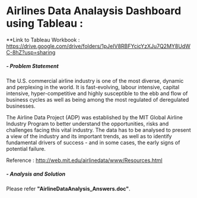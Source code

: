 # Airlines Data Analaysis Dashboard using Tableau : 
**Link to Tableau Workbook : https://drive.google.com/drive/folders/1pJeIV8RBFYcicYzXJu7Q2MY8UdWC-8hZ?usp=sharing

##### - Problem Statement

The U.S. commercial airline industry is one of the most diverse, dynamic and perplexing in the world. It is fast-evolving, labour intensive, capital intensive, hyper-competitive and highly susceptible to the ebb and flow of business cycles as well as being among the most regulated of deregulated businesses.

The Airline Data Project (ADP) was established by the MIT Global Airline Industry Program to better understand the opportunities, risks and challenges facing this vital industry. The data has to be analysed to present a view of the industry and its important trends, as well as to identify fundamental drivers of success - and in some cases, the early signs of potential failure.

Reference :
http://web.mit.edu/airlinedata/www/Resources.html

##### - Analysis and Solution
Please refer **"AirlineDataAnalysis_Answers.doc"**.


